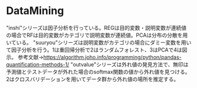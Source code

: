 # DataMining
"inshi"シリーズは因子分析を行っている。REGは目的変数・説明変数が連続値の場合でRFは目的変数がカテゴリで説明変数が連続値。PCAは分布の分散を用いている。
"suuryou"シリーズは説明変数がカテゴリの場合にダミー変数を用いて因子分析を行う。1は重回帰分析で2はランダムフォレスト、3はPCAで4は図示。
参考文献→https://algorithm.joho.info/programming/python/pandas-quantification-methods-1/
"outvalue"シリーズは外れ値の発見方法で、無印は予測値とテストデータが外れた場合のsoftmax関数の値から外れ値を見つける。2はクロスバリデーションを用いてデータ群から外れ値の場所を推定する。
